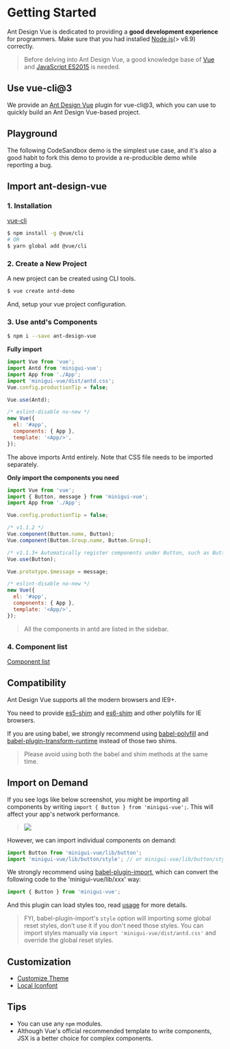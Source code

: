 # Getting Started

Ant Design Vue is dedicated to providing a **good development experience** for programmers. Make sure that you had installed [Node.js](https://nodejs.org/)(> v8.9) correctly.

> Before delving into Ant Design Vue, a good knowledge base of [Vue](https://cn.vuejs.org/) and [JavaScript ES2015](http://babeljs.io/docs/learn-es2015/) is needed.

## Use vue-cli@3

We provide an [Ant Design Vue](https://github.com/vueComponent/vue-cli-plugin-ant-design) plugin for vue-cli@3, which you can use to quickly build an Ant Design Vue-based project.

## Playground

The following CodeSandbox demo is the simplest use case, and it's also a good habit to fork this demo to provide a re-producible demo while reporting a bug.


## Import ant-design-vue

### 1. Installation

[vue-cli](https://github.com/vuejs/vue-cli)

```bash
$ npm install -g @vue/cli
# OR
$ yarn global add @vue/cli
```

### 2. Create a New Project

A new project can be created using CLI tools.

```bash
$ vue create antd-demo
```

And, setup your vue project configuration.

### 3. Use antd's Components

```bash
$ npm i --save ant-design-vue
```

**Fully import**

```jsx
import Vue from 'vue';
import Antd from 'minigui-vue';
import App from './App';
import 'minigui-vue/dist/antd.css';
Vue.config.productionTip = false;

Vue.use(Antd);

/* eslint-disable no-new */
new Vue({
  el: '#app',
  components: { App },
  template: '<App/>',
});
```

The above imports Antd entirely. Note that CSS file needs to be imported separately.

**Only import the components you need**

```jsx
import Vue from 'vue';
import { Button, message } from 'minigui-vue';
import App from './App';

Vue.config.productionTip = false;

/* v1.1.2 */
Vue.component(Button.name, Button);
Vue.component(Button.Group.name, Button.Group);

/* v1.1.3+ Automatically register components under Button, such as Button.Group */
Vue.use(Button);

Vue.prototype.$message = message;

/* eslint-disable no-new */
new Vue({
  el: '#app',
  components: { App },
  template: '<App/>',
});
```

> All the components in antd are listed in the sidebar.

### 4. Component list

[Component list](https://github.com/vueComponent/ant-design-vue/blob/master/components/index.js)

## Compatibility

Ant Design Vue supports all the modern browsers and IE9+.

You need to provide [es5-shim](https://github.com/es-shims/es5-shim) and [es6-shim](https://github.com/paulmillr/es6-shim) and other polyfills for IE browsers.

If you are using babel, we strongly recommend using [babel-polyfill](https://babeljs.io/docs/usage/polyfill/) and [babel-plugin-transform-runtime](https://babeljs.io/docs/plugins/transform-runtime/) instead of those two shims.

> Please avoid using both the babel and shim methods at the same time.

## Import on Demand

If you see logs like below screenshot, you might be importing all components by writing `import { Button } from 'minigui-vue';`. This will affect your app's network performance.

> ![](https://zos.alipayobjects.com/rmsportal/GHIRszVcmjccgZRakJDQ.png)

However, we can import individual components on demand:

```jsx
import Button from 'minigui-vue/lib/button';
import 'minigui-vue/lib/button/style'; // or minigui-vue/lib/button/style/css for css format file
```

We strongly recommend using [babel-plugin-import](https://github.com/ant-design/babel-plugin-import), which can convert the following code to the 'minigui-vue/lib/xxx' way:

```jsx
import { Button } from 'minigui-vue';
```

And this plugin can load styles too, read [usage](https://github.com/ant-design/babel-plugin-import#usage) for more details.

> FYI, babel-plugin-import's `style` option will importing some global reset styles, don't use it if you don't need those styles. You can import styles manually via `import 'minigui-vue/dist/antd.css'` and override the global reset styles.

## Customization

- [Customize Theme](/docs/vue/customize-theme)
- [Local Iconfont](https://github.com/ant-design/antd-init/tree/master/examples/local-iconfont)

## Tips

- You can use any `npm` modules.
- Although Vue's official recommended template to write components, JSX is a better choice for complex components.
